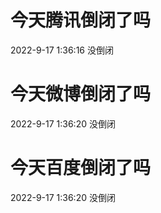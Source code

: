 # 今天腾讯倒闭了吗

2022-9-17 1:36:16 没倒闭

# 今天微博倒闭了吗

2022-9-17 1:36:20 没倒闭

# 今天百度倒闭了吗

2022-9-17 1:36:20 没倒闭

